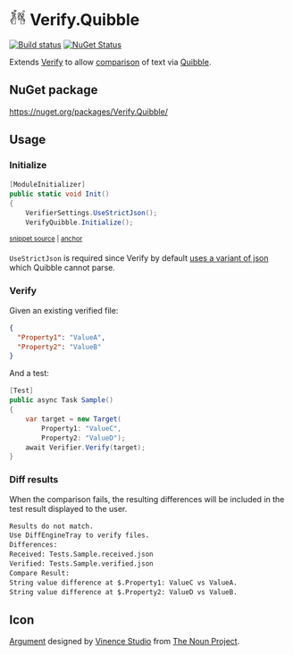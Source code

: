# <img src="/src/icon.png" height="30px"> Verify.Quibble

[![Build status](https://ci.appveyor.com/api/projects/status/a87e2jpm0s4f34gu?svg=true)](https://ci.appveyor.com/project/SimonCropp/Verify-Quibble)
[![NuGet Status](https://img.shields.io/nuget/v/Verify.Quibble.svg)](https://www.nuget.org/packages/Verify.Quibble/)

Extends [Verify](https://github.com/VerifyTests/Verify) to allow [comparison](https://github.com/VerifyTests/Verify/blob/master/docs/comparer.md) of text via [Quibble](https://github.com/nrkno/Quibble).


## NuGet package

https://nuget.org/packages/Verify.Quibble/


## Usage


### Initialize

<!-- snippet: enable -->
<a id='snippet-enable'></a>
```cs
[ModuleInitializer]
public static void Init()
{
    VerifierSettings.UseStrictJson();
    VerifyQuibble.Initialize();
```
<sup><a href='/src/Tests/ModuleInit.cs#L3-L11' title='Snippet source file'>snippet source</a> | <a href='#snippet-enable' title='Start of snippet'>anchor</a></sup>
<!-- endSnippet -->

`UseStrictJson` is required since Verify by default [uses a variant of json](https://github.com/VerifyTests/Verify/blob/main/docs/serializer-settings.md#not-valid-json) which Quibble cannot parse.


### Verify

Given an existing verified file:

```json
{
  "Property1": "ValueA",
  "Property2": "ValueB"
}
```

And a test:

```cs
[Test]
public async Task Sample()
{
    var target = new Target(
        Property1: "ValueC",
        Property2: "ValueD");
    await Verifier.Verify(target);
}
```


### Diff results

When the comparison fails, the resulting differences will be included in the test result displayed to the user.

```txt
Results do not match.
Use DiffEngineTray to verify files.
Differences:
Received: Tests.Sample.received.json
Verified: Tests.Sample.verified.json
Compare Result:
String value difference at $.Property1: ValueC vs ValueA.
String value difference at $.Property2: ValueD vs ValueB.
```


## Icon

[Argument](https://thenounproject.com/term/argument/2311124/) designed by [Vinence Studio](https://thenounproject.com/vinzencestudio/) from [The Noun Project](https://thenounproject.com).
